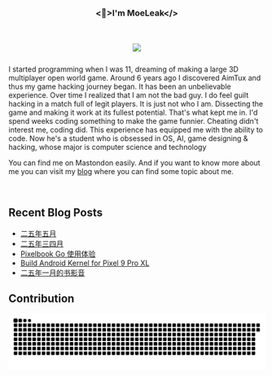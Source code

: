 ### <div align="center"> <👀>I'm MoeLeak</>

<h1 align="center">
    <img src="https://readme-typing-svg.herokuapp.com/?font=Righteous&size=35&center=true&vCenter=true&width=500&height=70&duration=4000&lines=Hi+There!+👋;+I'm+MoeLeak;" />
</h1>

I started programming when I was 11, dreaming of making a large 3D multiplayer open world game. Around 6 years ago I discovered AimTux and thus my game hacking journey began. It has been an unbelievable experience. Over time I realized that I am not the bad guy. I do feel guilt hacking in a match full of legit players. It is just not who I am. Dissecting the game and making it work at its fullest potential. That's what kept me in. I'd spend weeks coding something to make the game funnier. Cheating didn't interest me, coding did. This experience has equipped me with the ability to code. Now he's a student who is obsessed in OS, AI, game designing & hacking, whose major is computer science and technology<br>

You can find me on Mastondon easily. And if you want to know more about me you can visit my [blog](https://leak.moe) where you can find some topic about me.
</div>
<br/>

## Recent Blog Posts

<!-- BLOG-POST-LIST:START -->
- [二五年五月](https://leak.moe/2025/05/02/%E4%BA%8C%E4%BA%94%E5%B9%B4%E4%BA%94%E6%9C%88/)
- [二五年三四月](https://leak.moe/2025/04/13/%E4%BA%8C%E4%BA%94%E5%B9%B4%E4%B8%89%E5%9B%9B%E6%9C%88/)
- [Pixelbook Go 使用体验](https://leak.moe/2025/04/08/Pixelbook-Go-%E4%BD%BF%E7%94%A8%E4%BD%93%E9%AA%8C/)
- [Build Android Kernel for Pixel 9 Pro XL](https://leak.moe/2025/02/15/Build-Android-Kernel-for-Pixel-9-Pro-XL/)
- [二五年一月的书影音](https://leak.moe/2025/02/09/%E4%BA%8C%E4%BA%94%E5%B9%B4%E4%B8%80%E6%9C%88%E7%9A%84%E4%B9%A6%E5%BD%B1%E9%9F%B3/)
<!-- BLOG-POST-LIST:END -->


## Contribution
![](https://raw.githubusercontent.com/MoeLeak/moeleak/output/github-contribution-grid-snake.svg)

